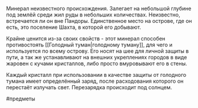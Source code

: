 Минерал неизвестного происхождения. Залегает на небольшой глубине под землёй среди жил руды в небольших количествах. Неизвестно, встречается ли он вне Пандоры. Единственное место на острове, где он есть, это поселение Шахта, в которой его добывают. 

Крайне ценится из-за своих свойств - этот минерал способен противостоять [[Голодный туман|голодному туману]], для чего и используется по всему острову. Его носят на шее для личной защиты в пути, а так же устанавливают на внешних укреплениях городов в виде жаровен с кучами кристаллов, либо просто вмуровывают его в стены.

Каждый кристалл при использовании в качестве защиты от голодного тумана имеет определённый заряд, после расходования которого он перестаёт излучать свет. Перезарядка происходит под солнцем.

#предметы 